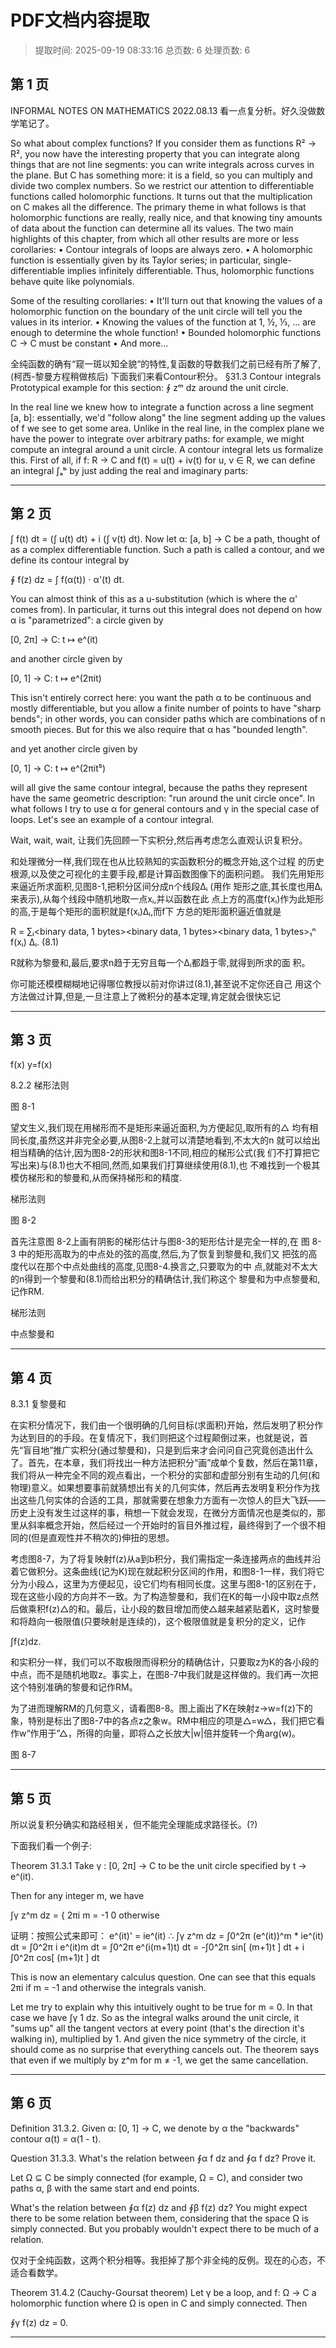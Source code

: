 # PDF文档内容提取
> 提取时间: 2025-09-19 08:33:16
> 总页数: 6
> 处理页数: 6

## 第 1 页

INFORMAL NOTES ON
MATHEMATICS
2022.08.13
看一点复分析。好久没做数学笔记了。

So what about complex functions? If you consider them as functions R² → R², you now have the interesting property that you can integrate along things that are not line segments: you can write integrals across curves in the plane. But C has something more: it is a field, so you can multiply and divide two complex numbers.
So we restrict our attention to differentiable functions called holomorphic functions. It turns out that the multiplication on C makes all the difference. The primary theme in what follows is that holomorphic functions are really, really nice, and that knowing tiny amounts of data about the function can determine all its values.
The two main highlights of this chapter, from which all other results are more or less corollaries:
• Contour integrals of loops are always zero.
• A holomorphic function is essentially given by its Taylor series; in particular, single-differentiable implies infinitely differentiable. Thus, holomorphic functions behave quite like polynomials.

Some of the resulting corollaries:
• It'll turn out that knowing the values of a holomorphic function on the boundary of the unit circle will tell you the values in its interior.
• Knowing the values of the function at 1, ½, ⅓, ... are enough to determine the whole function!
• Bounded holomorphic functions C → C must be constant
• And more...

全纯函数的确有“窥一斑以知全貌“的特性,复函数的导数我们之前已经有所了解了,(柯西-黎曼方程稍做核后)
下面我们来看Contour积分。
§31.3 Contour integrals
Prototypical example for this section: ∮ zᵐ dz around the unit circle.

In the real line we knew how to integrate a function across a line segment [a, b]: essentially, we'd "follow along" the line segment adding up the values of f we see to get some area. Unlike in the real line, in the complex plane we have the power to integrate over arbitrary paths: for example, we might compute an integral around a unit circle. A contour integral lets us formalize this.
First of all, if f: R → C and f(t) = u(t) + iv(t) for u, v ∈ R, we can define an integral ∫ₐᵇ by just adding the real and imaginary parts:

---

## 第 2 页

∫ f(t) dt = (∫ u(t) dt) + i (∫ v(t) dt).
Now let α: [a, b] → C be a path, thought of as a complex differentiable function. Such
a path is called a contour, and we define its contour integral by

∮ f(z) dz = ∫ f(α(t)) ⋅ α'(t) dt.

You can almost think of this as a u-substitution (which is where the α' comes from).
In particular, it turns out this integral does not depend on how α is "parametrized": a
circle given by

[0, 2π] → C: t ↦ e^(it)

and another circle given by

[0, 1] → C: t ↦ e^(2πit)

This isn't entirely correct here: you want the path α to be continuous and mostly differentiable, but
you allow a finite number of points to have "sharp bends"; in other words, you can consider paths
which are combinations of n smooth pieces. But for this we also require that α has "bounded length".

and yet another circle given by

[0, 1] → C: t ↦ e^(2πit⁵)

will all give the same contour integral, because the paths they represent have the same
geometric description: "run around the unit circle once".
In what follows I try to use α for general contours and γ in the special case of loops.
Let's see an example of a contour integral.

Wait, wait, wait, 让我们先回顾一下实积分,然后再考虑怎么直观认识复积分。

和处理微分一样,我们现在也从比较熟知的实函数积分的概念开始,这个过程
的历史根源,以及使之可视化的主要手段,都是计算函数图像下的面积问题。
我们先用矩形来逼近所求面积,见图8-1,把积分区间分成n个线段Δᵢ (用作
矩形之底,其长度也用Δᵢ来表示),从每个线段中随机地取一点xᵢ,并以函数在此
点上方的高度f(xᵢ)作为此矩形的高,于是每个矩形的面积就是f(xᵢ)Δᵢ,而f下
方总的矩形面积逼近值就是

R = ∑ᵢ<binary data, 1 bytes><binary data, 1 bytes><binary data, 1 bytes>₁ⁿ f(xᵢ) Δᵢ. (8.1)

R就称为黎曼和,最后,要求n趋于无穷且每一个Δᵢ都趋于零,就得到所求的面
积。

你可能还模模糊糊地记得哪位教授以前对你讲过(8.1),甚至说不定你还自己
用这个方法做过计算,但是,一旦注意上了微积分的基本定理,肯定就会很快忘记

---

## 第 3 页

f(x)
y=f(x)

8.2.2 梯形法则

图 8-1

望文生义,我们现在用梯形而不是矩形来逼近面积,为方便起见,取所有的△
均有相同长度,虽然这并非完全必要,从图8-2上就可以清楚地看到,不太大的n
就可以给出相当精确的估计,因为图8-2的形状和图8-1不同,相应的梯形公式(我
们不打算把它写出来)与(8.1)也大不相同,然而,如果我们打算继续使用(8.1),也
不难找到一个极其模仿梯形和的黎曼和,从而保持梯形和的精度.

梯形法则

图 8-2

首先注意图 8-2上画有阴影的梯形估计与图8-3的矩形估计是完全一样的,在
图 8-3 中的矩形高取为的中点处的弦的高度,然后,为了恢复到黎曼和,我们又
把弦的高度代以在那个中点处曲线的高度,见图8-4.换言之,只要取为的中
点,就能对不太大的n得到一个黎曼和(8.1)而给出积分的精确估计,我们称这个
黎曼和为中点黎曼和,记作RM.

梯形法则

中点黎曼和

---

## 第 4 页

8.3.1 复黎曼和

在实积分情况下，我们由一个很明确的几何目标(求面积)开始，然后发明了积分作为达到目的的手段。在复情况下，我们则把这个过程颠倒过来，也就是说，首先“盲目地”推广实积分(通过黎曼和)，只是到后来才会问问自己究竟创造出什么了。首先，在本章，我们将找出一种方法把积分“画”成单个复数，然后在第11章，我们将从一种完全不同的观点看出，一个积分的实部和虚部分别有生动的几何(和物理)意义。如果想要事前就猜想出有关的几何实体，然后再去发明复积分作为找出这些几何实体的合适的工具，那就需要在想象力方面有一次惊人的巨大飞跃——历史上没有发生过这样的事，稍想一下就会发现，在微分方面情况也是类似的，那里从斜率概念开始，然后经过一个开始时的盲目外推过程，最终得到了一个很不相同的(但是直观性并不稍次的)伸扭的思想。

考虑图8-7，为了将复映射f(z)从a到b积分，我们需指定一条连接两点的曲线并沿着它做积分。这条曲线(记为K)现在就起积分区间的作用，和图8-1一样，我们将它分为小段△，这里为方便起见，设它们均有相同长度。这里与图8-1的区别在于，现在这些小段的方向并不一致。为了构造黎曼和，我们在K的每一小段中取z点然后做乘积f(z)△的和。最后，让小段的数目增加而使△越来越紧贴着K，这时黎曼和将趋向一极限值(只要映射是连续的)，这个极限值就是复积分的定义，记作

∫f(z)dz.

和实积分一样，我们可以不取极限而得积分的精确估计，只要取z为K的各小段的中点，而不是随机地取z。事实上，在图8-7中我们就是这样做的。我们再一次把这个特别准确的黎曼和记作RM。

为了进而理解RM的几何意义，请看图8-8。图上画出了K在映射z→w=f(z)下的象，特别是标出了图8-7中的各点z之象w。RM中相应的项是△=w△，我们把它看作w“作用于”△，所得的向量，即将△之长放大|w|倍并旋转一个角arg(w)。

图 8-7

---

## 第 5 页

所以说复积分确实和路经相关，但不能完全理能成求路径长。(?)

下面我们看一个例子:

Theorem 31.3.1
Take γ : [0, 2π] → C to be the unit circle specified by
t → e^(it).

Then for any integer m, we have

∫γ z^m dz = { 2πi m = -1
0 otherwise

证明：按照公式来即可： e^(it)' = ie^(it)
∴ ∫γ z^m dz = ∫0^2π (e^(it))^m * ie^(it) dt = ∫0^2π i e^(it)m dt
= ∫0^2π e^(i(m+1)t) dt = -∫0^2π sin[ (m+1)t ] dt + i ∫0^2π cos[ (m+1)t ] dt

This is now an elementary calculus question. One can see that this equals 2πi if m = -1 and otherwise the integrals vanish.

Let me try to explain why this intuitively ought to be true for m = 0. In that case we have ∫γ 1 dz. So as the integral walks around the unit circle, it "sums up" all the tangent vectors at every point (that's the direction it's walking in), multiplied by 1. And given the nice symmetry of the circle, it should come as no surprise that everything cancels out. The theorem says that even if we multiply by z^m for m ≠ -1, we get the same cancellation.

---

## 第 6 页

Definition 31.3.2. Given α: [0, 1] → C, we denote by α the "backwards" contour α(t) = α(1 - t).

Question 31.3.3. What's the relation between ∮α f dz and ∮α f dz? Prove it.

Let Ω ⊆ C be simply connected (for example, Ω = C), and consider two paths α, β with the same start and end points.

What's the relation between ∮α f(z) dz and ∮β f(z) dz? You might expect there to be some relation between them, considering that the space Ω is simply connected. But you probably wouldn't expect there to be much of a relation.

仅对于全纯函数，这两个积分相等。我拒掉了那个非全纯的反例。现在的心态，不适合看数学。

Theorem 31.4.2 (Cauchy-Goursat theorem)
Let γ be a loop, and f: Ω → C a holomorphic function where Ω is open in C and simply connected. Then

∮γ f(z) dz = 0.

---

